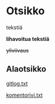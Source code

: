 # Otsikko

tekstiä

**lihavoitua tekstiä**

~~yliviivaus~~

## Alaotsikko


[gitlog.txt](https://github.com/asvorg/ot-harjoitustyo/blob/master/laskarit/viikko1/gitlog.txt)

[komentorivi.txt](https://github.com/asvorg/ot-harjoitustyo/blob/master/laskarit/viikko1/komentorivi.txt)

